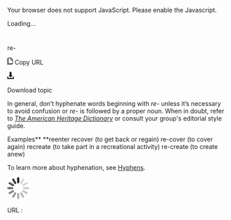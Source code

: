 ﻿Your browser does not support JavaScript. Please enable the Javascript.

Loading...

# 

re-

![Copy URL](media/re/Copy.png)
Copy URL

![Download](media/re/Download.png)

Download topic

In general, don’t hyphenate words beginning with *re-* unless it’s necessary to avoid confusion or *re-* is followed by a proper noun. When in doubt, refer to [*The American Heritage Dictionary*](https://ahdictionary.com/) or consult your group's editorial style guide.

Examples**
**reenter 
recover (to get back or regain) 
re-cover (to cover again) 
recreate (to take part in a recreational activity) 
re-create (to create anew)

To learn more about hyphenation, see [Hyphens](https://worldready.cloudapp.net/Styleguide/Read?id=2700&topicid=28765).

![In progress](media/re/activity-large.gif)

URL :
